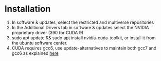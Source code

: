 
# Installation

1. In software & updates, select the restricted and multiverse repositories
2. In the Additional Drivers tab in software & updates select the NVIDIA proprietary driver (390 for CUDA 9)
3. sudo apt update && sudo apt install nvidia-cuda-toolkit, or install it from the ubuntu software center.
4. CUDA requires gcc6, use update-alternatives to maintain both gcc7 and gcc6 as explained [here](Switch_Version_of_GCC_G++.md) 
